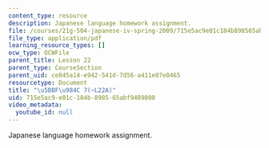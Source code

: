 ```yaml
---
content_type: resource
description: Japanese language homework assignment.
file: /courses/21g-504-japanese-iv-spring-2009/715e5ac9e01c184b898565abf9489800_MIT21G_504S09_hw22.pdf
file_type: application/pdf
learning_resource_types: []
ocw_type: OCWFile
parent_title: Lesson 22
parent_type: CourseSection
parent_uid: ce845a14-e942-541d-7d56-a411e07e0465
resourcetype: Document
title: "\u5BBF\u984C 7(~L22A)"
uid: 715e5ac9-e01c-184b-8985-65abf9489800
video_metadata:
  youtube_id: null
---
```

Japanese language homework assignment.


